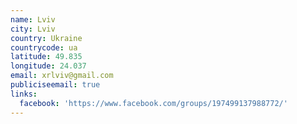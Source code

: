 ```yaml
---
name: Lviv
city: Lviv
country: Ukraine
countrycode: ua
latitude: 49.835
longitude: 24.037
email: xrlviv@gmail.com
publiciseemail: true
links:
  facebook: 'https://www.facebook.com/groups/197499137988772/'
---
```


